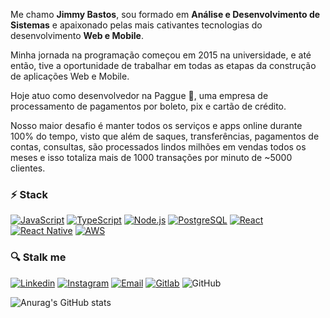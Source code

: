 Me chamo **Jimmy Bastos**, sou formado em **Análise e Desenvolvimento de Sistemas** e apaixonado pelas mais cativantes tecnologias do desenvolvimento **Web e Mobile**.

Minha jornada na programação começou em 2015 na universidade, e até então, tive a oportunidade de trabalhar em todas as etapas da construção de aplicações Web e Mobile.

Hoje atuo como desenvolvedor na Paggue :purple_heart:, uma empresa de processamento de pagamentos por boleto, pix e cartão de crédito. 

Nosso maior desafio é manter todos os serviços e apps online durante 100% do tempo, visto que além de saques, transferências, pagamentos de contas, consultas, são processados lindos milhões em vendas todos os meses e isso totaliza mais de 1000 transações por minuto de ~5000 clientes.

### :zap: Stack
[![JavaScript](https://img.shields.io/badge/-JavaScript-000?logo=JavaScript&link=https://www.ecma-international.org/)](https://www.ecma-international.org/)
[![TypeScript](https://img.shields.io/badge/-TypeScript-007ACC?logo=TypeScript&logoColor=white&link=https://www.typescriptlang.org/)](https://www.typescriptlang.org/)
[![Node.js](https://img.shields.io/badge/-Node.js-339933?logo=Node.js&logoColor=white&link=https://nodejs.org)](https://nodejs.org)
[![PostgreSQL](https://img.shields.io/badge/-PostgreSQL-336791?logo=PostgreSQL&logoColor=white&link=https://www.postgresql.org/)](https://www.postgresql.org/)
[![React](https://img.shields.io/badge/-React-61DAFB?logo=React&logoColor=white&link=https://reactjs.org/)](https://reactjs.org/)
[![React Native](https://img.shields.io/badge/-React_Native-4B8BF5?logo=Android&logoColor=white&link=https://reactnative.dev/)](https://reactnative.dev/)
[![AWS](https://img.shields.io/badge/-AWS-000?logo=JavaScript&Color=white&link=http://aws.amazon.com/)](http://aws.amazon.com/)


### :mag: Stalk me

[![Linkedin](https://img.shields.io/badge/-LinkedIn-blue?logo=Linkedin&logoColor=white&link=https://www.linkedin.com/in/jimmybastos/)](https://www.linkedin.com/in/jimmybastos/)
[![Instagram](https://img.shields.io/badge/-Instagram-000?logo=Instagram&logoColor=white&link=https://www.instagram.com/spartan.dev/)](https://www.instagram.com/spartan.dev/)
[![Email](https://img.shields.io/badge/-Email-de4343?logo=Gmail&logoColor=white&link=mailto:jimmy@spartandev.com.br)](mailto:jimmy@spartandev.com.br)
[![Gitlab](https://img.shields.io/badge/-Gitlab-2e2e2e?logo=Gitlab&logoColor=white&link=https://gitlab.com/jimmybastos)](https://gitlab.com/jimmybastos)
![GitHub](https://img.shields.io/github/followers/JimmyBastos?label=Seguir&style=social&logo=github)

![Anurag's GitHub stats](https://github-readme-stats.vercel.app/api?username=jimmybastos&show_icons=true&theme=radical)

